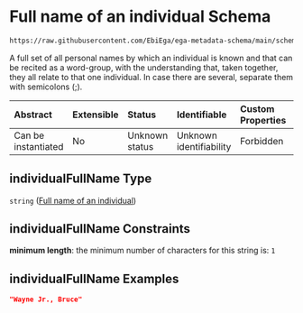 # Full name of an individual Schema

```txt
https://raw.githubusercontent.com/EbiEga/ega-metadata-schema/main/schemas/EGA.common-definitions.json#/definitions/contactDetails/properties/individualFullName
```

A full set of all personal names by which an individual is known and that can be recited as a word-group, with the understanding that, taken together, they all relate to that one individual. In case there are several, separate them with semicolons (;).

| Abstract            | Extensible | Status         | Identifiable            | Custom Properties | Additional Properties | Access Restrictions | Defined In                                                                                           |
| :------------------ | :--------- | :------------- | :---------------------- | :---------------- | :-------------------- | :------------------ | :--------------------------------------------------------------------------------------------------- |
| Can be instantiated | No         | Unknown status | Unknown identifiability | Forbidden         | Allowed               | none                | [EGA.common-definitions.json\*](../../../schemas/EGA.common-definitions.json "open original schema") |

## individualFullName Type

`string` ([Full name of an individual](ega-4-definitions-contact-details-properties-full-name-of-an-individual.md))

## individualFullName Constraints

**minimum length**: the minimum number of characters for this string is: `1`

## individualFullName Examples

```json
"Wayne Jr., Bruce"
```
